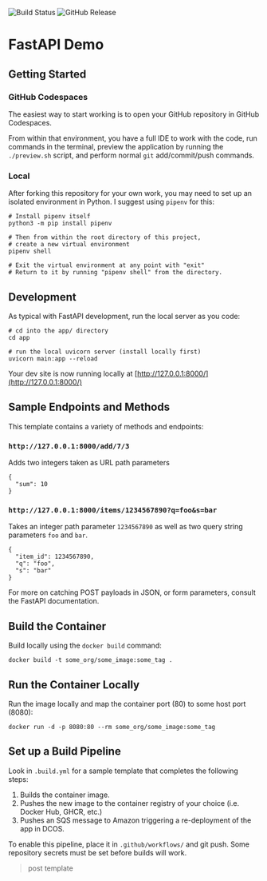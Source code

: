 ![Build Status](https://img.shields.io/github/actions/workflow/status/nmagee/fastapi-demo/build.yml)
![GitHub Release](https://img.shields.io/github/v/release/nmagee/fastapi-demo)


# FastAPI Demo

## Getting Started

### GitHub Codespaces

The easiest way to start working is to open your GitHub repository in GitHub Codespaces.

From within that environment, you have a full IDE to work with the code, run commands in the terminal, preview the application by running the `./preview.sh` script, and perform normal `git` add/commit/push commands.

### Local

After forking this repository for your own work, you may need to set up an isolated environment in Python. I suggest using `pipenv` for this:

```
# Install pipenv itself
python3 -m pip install pipenv

# Then from within the root directory of this project,
# create a new virtual environment
pipenv shell

# Exit the virtual environment at any point with "exit"
# Return to it by running "pipenv shell" from the directory.
```

## Development 

As typical with FastAPI development, run the local server as you code:
```
# cd into the app/ directory
cd app

# run the local uvicorn server (install locally first)
uvicorn main:app --reload
```

Your dev site is now running locally at [http://127.0.0.1:8000/](http://127.0.0.1:8000/)


## Sample Endpoints and Methods

This template contains a variety of methods and endpoints:

### `http://127.0.0.1:8000/add/7/3`

Adds two integers taken as URL path parameters
```
{
  "sum": 10
}
```

### `http://127.0.0.1:8000/items/1234567890?q=foo&s=bar`

Takes an integer path parameter `1234567890` as well as two query string parameters `foo` and `bar`.

```
{
  "item_id": 1234567890,
  "q": "foo",
  "s": "bar"
}
```

For more on catching POST payloads in JSON, or form parameters, consult the FastAPI documentation.

## Build the Container

Build locally using the `docker build` command:
```
docker build -t some_org/some_image:some_tag .
```

## Run the Container Locally

Run the image locally and map the container port (80) to some host port (8080):
```
docker run -d -p 8080:80 --rm some_org/some_image:some_tag
```

## Set up a Build Pipeline

Look in `.build.yml` for a sample template that completes the following steps:

1. Builds the container image.
2. Pushes the new image to the container registry of your choice (i.e. Docker Hub, GHCR, etc.)
3. Pushes an SQS message to Amazon triggering a re-deployment of the app in DCOS.

To enable this pipeline, place it in `.github/workflows/` and git push. Some repository secrets must be set before builds will work.

> post template
